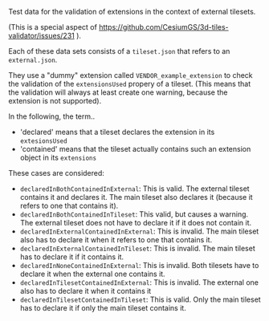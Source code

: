 
Test data for the validation of extensions in the context of external tilesets.

(This is a special aspect of https://github.com/CesiumGS/3d-tiles-validator/issues/231 ).

Each of these data sets consists of a `tileset.json` that refers to an `external.json`.

They use a "dummy" extension called `VENDOR_example_extension` to check the validation
of the `extensionsUsed` propery of a tileset. (This means that the validation will
always at least create one warning, because the extension is not supported).

In the following, the term..

- 'declared' means that a tileset declares the extension in its `extesionsUsed`
- 'contained' means that the tileset actually contains such an extension object in its `extensions`

These cases are considered:

- `declaredInBothContainedInExternal`: This is valid. The external tileset contains it and declares it. The main tileset also declares it (because it refers to one that contains it). 
- `declaredInBothContainedInTileset`: This valid, but causes a warning. The external tileset does not have to declare it if it does not contain it.
- `declaredInExternalContainedInExternal`: This is invalid. The main tileset also has to declare it when it refers to one that contains it.
- `declaredInExternalContainedInTileset`: This is invalid. The main tileset has to declare it if it contains it.
- `declaredInNoneContainedInExternal`: This is invalid. Both tilesets have to declare it when the external one contains it.
- `declaredInTilesetContainedInExternal`: This is invalid. The external one also has to declare it when it contains it
- `declaredInTilesetContainedInTileset`: This is valid. Only the main tileset has to declare it if only the main tileset contains it.
